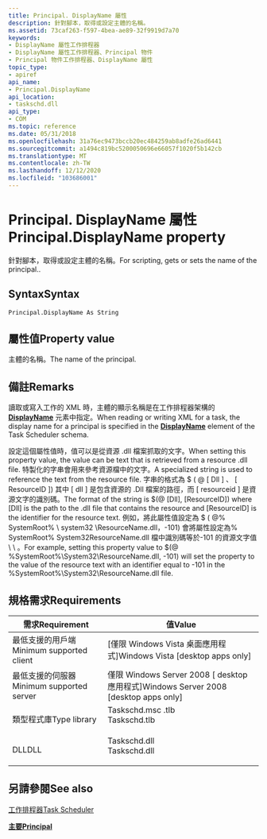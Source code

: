```yaml
---
title: Principal. DisplayName 屬性
description: 針對腳本，取得或設定主體的名稱。
ms.assetid: 73caf263-f597-4bea-ae89-32f9919d7a70
keywords:
- DisplayName 屬性工作排程器
- DisplayName 屬性工作排程器、Principal 物件
- Principal 物件工作排程器、DisplayName 屬性
topic_type:
- apiref
api_name:
- Principal.DisplayName
api_location:
- taskschd.dll
api_type:
- COM
ms.topic: reference
ms.date: 05/31/2018
ms.openlocfilehash: 31a76ec9473bccb20ec484259ab8adfe26ad6441
ms.sourcegitcommit: a1494c819bc5200050696e66057f1020f5b142cb
ms.translationtype: MT
ms.contentlocale: zh-TW
ms.lasthandoff: 12/12/2020
ms.locfileid: "103686001"
---
```

# <a name="principaldisplayname-property"></a><span data-ttu-id="4f00a-106">Principal. DisplayName 屬性</span><span class="sxs-lookup"><span data-stu-id="4f00a-106">Principal.DisplayName property</span></span>

<span data-ttu-id="4f00a-107">針對腳本，取得或設定主體的名稱。</span><span class="sxs-lookup"><span data-stu-id="4f00a-107">For scripting, gets or sets the name of the principal..</span></span>

## <a name="syntax"></a><span data-ttu-id="4f00a-108">Syntax</span><span class="sxs-lookup"><span data-stu-id="4f00a-108">Syntax</span></span>


```VB
Principal.DisplayName As String
```



## <a name="property-value"></a><span data-ttu-id="4f00a-109">屬性值</span><span class="sxs-lookup"><span data-stu-id="4f00a-109">Property value</span></span>

<span data-ttu-id="4f00a-110">主體的名稱。</span><span class="sxs-lookup"><span data-stu-id="4f00a-110">The name of the principal.</span></span>

## <a name="remarks"></a><span data-ttu-id="4f00a-111">備註</span><span class="sxs-lookup"><span data-stu-id="4f00a-111">Remarks</span></span>

<span data-ttu-id="4f00a-112">讀取或寫入工作的 XML 時，主體的顯示名稱是在工作排程器架構的 [**DisplayName**](taskschedulerschema-displayname-principaltype-element.md) 元素中指定。</span><span class="sxs-lookup"><span data-stu-id="4f00a-112">When reading or writing XML for a task, the display name for a principal is specified in the [**DisplayName**](taskschedulerschema-displayname-principaltype-element.md) element of the Task Scheduler schema.</span></span>

<span data-ttu-id="4f00a-113">設定這個屬性值時，值可以是從資源 .dll 檔案抓取的文字。</span><span class="sxs-lookup"><span data-stu-id="4f00a-113">When setting this property value, the value can be text that is retrieved from a resource .dll file.</span></span> <span data-ttu-id="4f00a-114">特製化的字串會用來參考資源檔中的文字。</span><span class="sxs-lookup"><span data-stu-id="4f00a-114">A specialized string is used to reference the text from the resource file.</span></span> <span data-ttu-id="4f00a-115">字串的格式為 $ ( @ \[ Dll \] 、 \[ ResourceID \]) 其中 \[ dll \] 是包含資源的 .Dll 檔案的路徑，而 \[ resourceid \] 是資源文字的識別碼。</span><span class="sxs-lookup"><span data-stu-id="4f00a-115">The format of the string is $(@ \[Dll\], \[ResourceID\]) where \[Dll\] is the path to the .dll file that contains the resource and \[ResourceID\] is the identifier for the resource text.</span></span> <span data-ttu-id="4f00a-116">例如，將此屬性值設定為 $ ( @% SystemRoot% \\ system32 \\ResourceName.dll，-101) 會將屬性設定為% SystemRoot% System32ResourceName.dll 檔中識別碼等於-101 的資源文字值 \\ \\ 。</span><span class="sxs-lookup"><span data-stu-id="4f00a-116">For example, setting this property value to $(@ %SystemRoot%\\System32\\ResourceName.dll, -101) will set the property to the value of the resource text with an identifier equal to -101 in the %SystemRoot%\\System32\\ResourceName.dll file.</span></span>

## <a name="requirements"></a><span data-ttu-id="4f00a-117">規格需求</span><span class="sxs-lookup"><span data-stu-id="4f00a-117">Requirements</span></span>



| <span data-ttu-id="4f00a-118">需求</span><span class="sxs-lookup"><span data-stu-id="4f00a-118">Requirement</span></span> | <span data-ttu-id="4f00a-119">值</span><span class="sxs-lookup"><span data-stu-id="4f00a-119">Value</span></span> |
|-------------------------------------|-----------------------------------------------------------------------------------------|
| <span data-ttu-id="4f00a-120">最低支援的用戶端</span><span class="sxs-lookup"><span data-stu-id="4f00a-120">Minimum supported client</span></span><br/> | <span data-ttu-id="4f00a-121">\[僅限 Windows Vista 桌面應用程式\]</span><span class="sxs-lookup"><span data-stu-id="4f00a-121">Windows Vista \[desktop apps only\]</span></span><br/>                                          |
| <span data-ttu-id="4f00a-122">最低支援的伺服器</span><span class="sxs-lookup"><span data-stu-id="4f00a-122">Minimum supported server</span></span><br/> | <span data-ttu-id="4f00a-123">僅限 Windows Server 2008 \[ desktop 應用程式\]</span><span class="sxs-lookup"><span data-stu-id="4f00a-123">Windows Server 2008 \[desktop apps only\]</span></span><br/>                                    |
| <span data-ttu-id="4f00a-124">類型程式庫</span><span class="sxs-lookup"><span data-stu-id="4f00a-124">Type library</span></span><br/>             | <dl> <span data-ttu-id="4f00a-125"><dt>Taskschd.msc .tlb</dt></span><span class="sxs-lookup"><span data-stu-id="4f00a-125"><dt>Taskschd.tlb</dt></span></span> </dl> |
| <span data-ttu-id="4f00a-126">DLL</span><span class="sxs-lookup"><span data-stu-id="4f00a-126">DLL</span></span><br/>                      | <dl> <span data-ttu-id="4f00a-127"><dt>Taskschd.dll</dt></span><span class="sxs-lookup"><span data-stu-id="4f00a-127"><dt>Taskschd.dll</dt></span></span> </dl> |



## <a name="see-also"></a><span data-ttu-id="4f00a-128">另請參閱</span><span class="sxs-lookup"><span data-stu-id="4f00a-128">See also</span></span>

<dl> <dt>

[<span data-ttu-id="4f00a-129">工作排程器</span><span class="sxs-lookup"><span data-stu-id="4f00a-129">Task Scheduler</span></span>](task-scheduler-start-page.md)
</dt> <dt>

[<span data-ttu-id="4f00a-130">**主要**</span><span class="sxs-lookup"><span data-stu-id="4f00a-130">**Principal**</span></span>](principal.md)
</dt> </dl>

 

 





